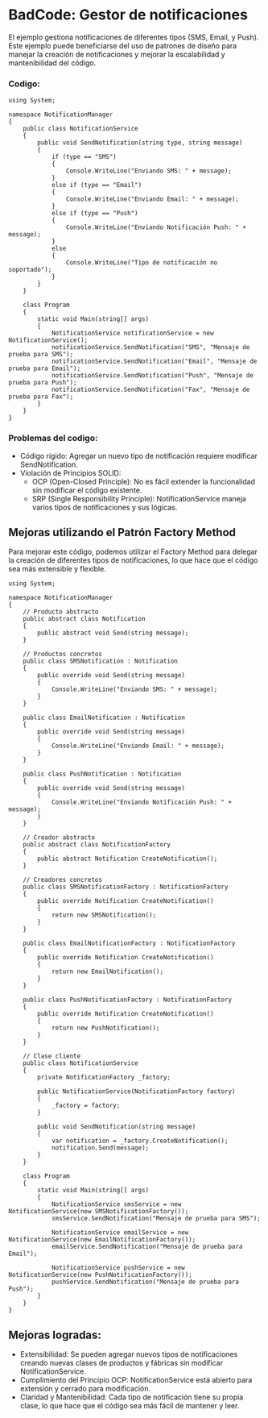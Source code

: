 # BadCode: Gestor de notificaciones

El ejemplo gestiona notificaciones de diferentes tipos (SMS, Email, y Push). Este ejemplo puede beneficiarse del uso de patrones de diseño para manejar la creación de notificaciones y mejorar la escalabilidad y mantenibilidad del código.

### Codigo:
```
using System;

namespace NotificationManager
{
    public class NotificationService
    {
        public void SendNotification(string type, string message)
        {
            if (type == "SMS")
            {
                Console.WriteLine("Enviando SMS: " + message);
            }
            else if (type == "Email")
            {
                Console.WriteLine("Enviando Email: " + message);
            }
            else if (type == "Push")
            {
                Console.WriteLine("Enviando Notificación Push: " + message);
            }
            else
            {
                Console.WriteLine("Tipo de notificación no soportado");
            }
        }
    }

    class Program
    {
        static void Main(string[] args)
        {
            NotificationService notificationService = new NotificationService();
            notificationService.SendNotification("SMS", "Mensaje de prueba para SMS");
            notificationService.SendNotification("Email", "Mensaje de prueba para Email");
            notificationService.SendNotification("Push", "Mensaje de prueba para Push");
            notificationService.SendNotification("Fax", "Mensaje de prueba para Fax");
        }
    }
}
```
### Problemas del codigo:
- Código rígido: Agregar un nuevo tipo de notificación requiere modificar SendNotification.
- Violación de Principios SOLID:
  - OCP (Open-Closed Principle): No es fácil extender la funcionalidad sin modificar el código existente.
  - SRP (Single Responsibility Principle): NotificationService maneja varios tipos de notificaciones y sus lógicas.

## Mejoras utilizando el Patrón Factory Method
Para mejorar este código, podemos utilizar el Factory Method para delegar la creación de diferentes tipos de notificaciones, lo que hace que el código sea más extensible y flexible​​.

```
using System;

namespace NotificationManager
{
    // Producto abstracto
    public abstract class Notification
    {
        public abstract void Send(string message);
    }

    // Productos concretos
    public class SMSNotification : Notification
    {
        public override void Send(string message)
        {
            Console.WriteLine("Enviando SMS: " + message);
        }
    }

    public class EmailNotification : Notification
    {
        public override void Send(string message)
        {
            Console.WriteLine("Enviando Email: " + message);
        }
    }

    public class PushNotification : Notification
    {
        public override void Send(string message)
        {
            Console.WriteLine("Enviando Notificación Push: " + message);
        }
    }

    // Creador abstracto
    public abstract class NotificationFactory
    {
        public abstract Notification CreateNotification();
    }

    // Creadores concretos
    public class SMSNotificationFactory : NotificationFactory
    {
        public override Notification CreateNotification()
        {
            return new SMSNotification();
        }
    }

    public class EmailNotificationFactory : NotificationFactory
    {
        public override Notification CreateNotification()
        {
            return new EmailNotification();
        }
    }

    public class PushNotificationFactory : NotificationFactory
    {
        public override Notification CreateNotification()
        {
            return new PushNotification();
        }
    }

    // Clase cliente
    public class NotificationService
    {
        private NotificationFactory _factory;

        public NotificationService(NotificationFactory factory)
        {
            _factory = factory;
        }

        public void SendNotification(string message)
        {
            var notification = _factory.CreateNotification();
            notification.Send(message);
        }
    }

    class Program
    {
        static void Main(string[] args)
        {
            NotificationService smsService = new NotificationService(new SMSNotificationFactory());
            smsService.SendNotification("Mensaje de prueba para SMS");

            NotificationService emailService = new NotificationService(new EmailNotificationFactory());
            emailService.SendNotification("Mensaje de prueba para Email");

            NotificationService pushService = new NotificationService(new PushNotificationFactory());
            pushService.SendNotification("Mensaje de prueba para Push");
        }
    }
}
```
## Mejoras logradas:
- Extensibilidad: Se pueden agregar nuevos tipos de notificaciones creando nuevas clases de productos y fábricas sin modificar NotificationService.
- Cumplimiento del Principio OCP: NotificationService está abierto para extensión y cerrado para modificación.
- Claridad y Mantenibilidad: Cada tipo de notificación tiene su propia clase, lo que hace que el código sea más fácil de mantener y leer​​.
